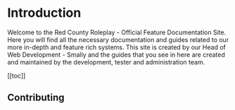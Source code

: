 # Introduction

Welcome to the Red County Roleplay - Official Feature Documentation Site. Here you will find all the necessary documentation and guides related to our more in-depth and feature rich systems. This site is created by our Head of Web Development - Smally and the guides that you see in here are created and maintained by the development, tester and administration team.

[[toc]]

## Contributing
